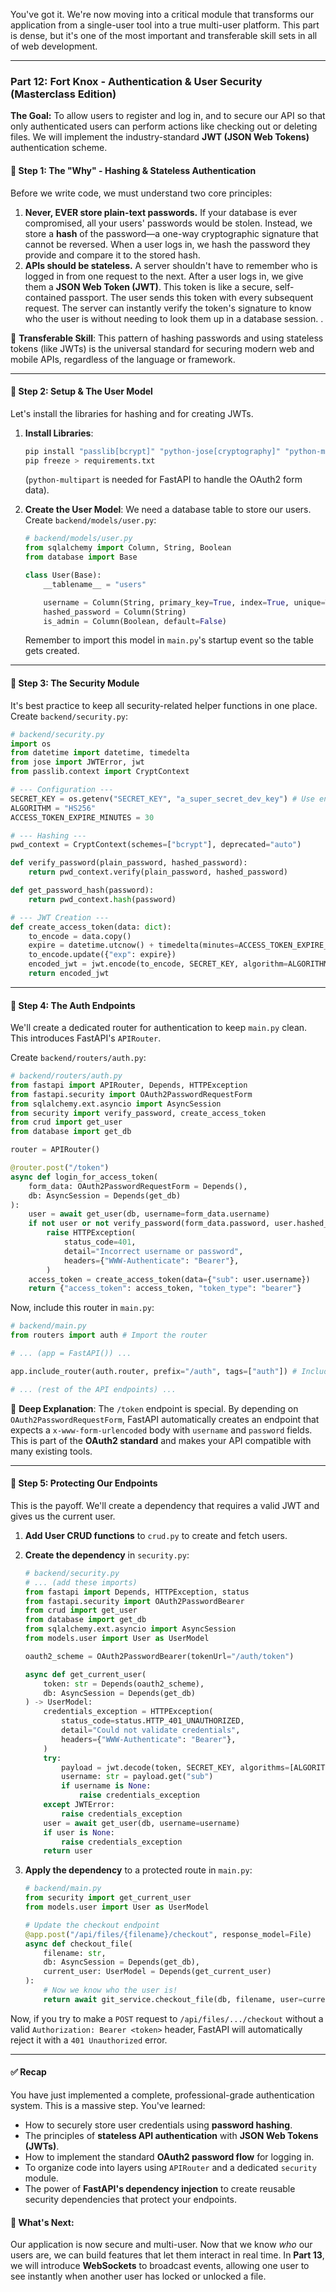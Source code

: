 You've got it. We're now moving into a critical module that transforms our application from a single-user tool into a true multi-user platform. This part is dense, but it's one of the most important and transferable skill sets in all of web development.

---

### **Part 12: Fort Knox - Authentication & User Security (Masterclass Edition)**

**The Goal:** To allow users to register and log in, and to secure our API so that only authenticated users can perform actions like checking out or deleting files. We will implement the industry-standard **JWT (JSON Web Tokens)** authentication scheme.

#### **🚩 Step 1: The "Why" - Hashing & Stateless Authentication**

Before we write code, we must understand two core principles:

1.  **Never, EVER store plain-text passwords.** If your database is ever compromised, all your users' passwords would be stolen. Instead, we store a **hash** of the password—a one-way cryptographic signature that cannot be reversed. When a user logs in, we hash the password they provide and compare it to the stored hash.
2.  **APIs should be stateless.** A server shouldn't have to remember who is logged in from one request to the next. After a user logs in, we give them a **JSON Web Token (JWT)**. This token is like a secure, self-contained passport. The user sends this token with every subsequent request. The server can instantly verify the token's signature to know who the user is without needing to look them up in a database session. .

🔑 **Transferable Skill**: This pattern of hashing passwords and using stateless tokens (like JWTs) is the universal standard for securing modern web and mobile APIs, regardless of the language or framework.

---

#### **🚩 Step 2: Setup & The User Model**

Let's install the libraries for hashing and for creating JWTs.

1.  **Install Libraries**:

    ```bash
    pip install "passlib[bcrypt]" "python-jose[cryptography]" "python-multipart"
    pip freeze > requirements.txt
    ```

    (`python-multipart` is needed for FastAPI to handle the OAuth2 form data).

2.  **Create the User Model**: We need a database table to store our users. Create `backend/models/user.py`:

    ```python
    # backend/models/user.py
    from sqlalchemy import Column, String, Boolean
    from database import Base

    class User(Base):
        __tablename__ = "users"

        username = Column(String, primary_key=True, index=True, unique=True)
        hashed_password = Column(String)
        is_admin = Column(Boolean, default=False)
    ```

    Remember to import this model in `main.py`'s startup event so the table gets created.

---

#### **🚩 Step 3: The Security Module**

It's best practice to keep all security-related helper functions in one place. Create `backend/security.py`:

```python
# backend/security.py
import os
from datetime import datetime, timedelta
from jose import JWTError, jwt
from passlib.context import CryptContext

# --- Configuration ---
SECRET_KEY = os.getenv("SECRET_KEY", "a_super_secret_dev_key") # Use environment variables in production!
ALGORITHM = "HS256"
ACCESS_TOKEN_EXPIRE_MINUTES = 30

# --- Hashing ---
pwd_context = CryptContext(schemes=["bcrypt"], deprecated="auto")

def verify_password(plain_password, hashed_password):
    return pwd_context.verify(plain_password, hashed_password)

def get_password_hash(password):
    return pwd_context.hash(password)

# --- JWT Creation ---
def create_access_token(data: dict):
    to_encode = data.copy()
    expire = datetime.utcnow() + timedelta(minutes=ACCESS_TOKEN_EXPIRE_MINUTES)
    to_encode.update({"exp": expire})
    encoded_jwt = jwt.encode(to_encode, SECRET_KEY, algorithm=ALGORITHM)
    return encoded_jwt
```

---

#### **🚩 Step 4: The Auth Endpoints**

We'll create a dedicated router for authentication to keep `main.py` clean. This introduces FastAPI's `APIRouter`.

Create `backend/routers/auth.py`:

```python
# backend/routers/auth.py
from fastapi import APIRouter, Depends, HTTPException
from fastapi.security import OAuth2PasswordRequestForm
from sqlalchemy.ext.asyncio import AsyncSession
from security import verify_password, create_access_token
from crud import get_user
from database import get_db

router = APIRouter()

@router.post("/token")
async def login_for_access_token(
    form_data: OAuth2PasswordRequestForm = Depends(),
    db: AsyncSession = Depends(get_db)
):
    user = await get_user(db, username=form_data.username)
    if not user or not verify_password(form_data.password, user.hashed_password):
        raise HTTPException(
            status_code=401,
            detail="Incorrect username or password",
            headers={"WWW-Authenticate": "Bearer"},
        )
    access_token = create_access_token(data={"sub": user.username})
    return {"access_token": access_token, "token_type": "bearer"}
```

Now, include this router in `main.py`:

```python
# backend/main.py
from routers import auth # Import the router

# ... (app = FastAPI()) ...

app.include_router(auth.router, prefix="/auth", tags=["auth"]) # Include the router

# ... (rest of the API endpoints) ...
```

🔎 **Deep Explanation**: The `/token` endpoint is special. By depending on `OAuth2PasswordRequestForm`, FastAPI automatically creates an endpoint that expects a `x-www-form-urlencoded` body with `username` and `password` fields. This is part of the **OAuth2 standard** and makes your API compatible with many existing tools.

---

#### **🚩 Step 5: Protecting Our Endpoints**

This is the payoff. We'll create a dependency that requires a valid JWT and gives us the current user.

1.  **Add User CRUD functions** to `crud.py` to create and fetch users.

2.  **Create the dependency** in `security.py`:

    ```python
    # backend/security.py
    # ... (add these imports)
    from fastapi import Depends, HTTPException, status
    from fastapi.security import OAuth2PasswordBearer
    from crud import get_user
    from database import get_db
    from sqlalchemy.ext.asyncio import AsyncSession
    from models.user import User as UserModel

    oauth2_scheme = OAuth2PasswordBearer(tokenUrl="/auth/token")

    async def get_current_user(
        token: str = Depends(oauth2_scheme),
        db: AsyncSession = Depends(get_db)
    ) -> UserModel:
        credentials_exception = HTTPException(
            status_code=status.HTTP_401_UNAUTHORIZED,
            detail="Could not validate credentials",
            headers={"WWW-Authenticate": "Bearer"},
        )
        try:
            payload = jwt.decode(token, SECRET_KEY, algorithms=[ALGORITHM])
            username: str = payload.get("sub")
            if username is None:
                raise credentials_exception
        except JWTError:
            raise credentials_exception
        user = await get_user(db, username=username)
        if user is None:
            raise credentials_exception
        return user
    ```

3.  **Apply the dependency** to a protected route in `main.py`:

    ```python
    # backend/main.py
    from security import get_current_user
    from models.user import User as UserModel

    # Update the checkout endpoint
    @app.post("/api/files/{filename}/checkout", response_model=File)
    async def checkout_file(
        filename: str,
        db: AsyncSession = Depends(get_db),
        current_user: UserModel = Depends(get_current_user)
    ):
        # Now we know who the user is!
        return await git_service.checkout_file(db, filename, user=current_user.username)
    ```

Now, if you try to make a `POST` request to `/api/files/.../checkout` without a valid `Authorization: Bearer <token>` header, FastAPI will automatically reject it with a `401 Unauthorized` error.

---

#### **✅ Recap**

You have just implemented a complete, professional-grade authentication system. This is a massive step. You've learned:

- How to securely store user credentials using **password hashing**.
- The principles of **stateless API authentication** with **JSON Web Tokens (JWTs)**.
- How to implement the standard **OAuth2 password flow** for logging in.
- To organize code into layers using `APIRouter` and a dedicated `security` module.
- The power of **FastAPI's dependency injection** to create reusable security dependencies that protect your endpoints.

#### **📌 What's Next:**

Our application is now secure and multi-user. Now that we know _who_ our users are, we can build features that let them interact in real time. In **Part 13**, we will introduce **WebSockets** to broadcast events, allowing one user to see instantly when another user has locked or unlocked a file.
